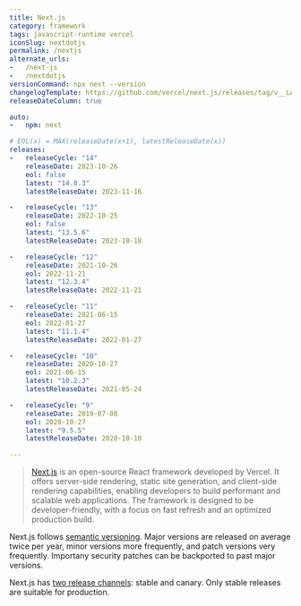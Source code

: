 ```yaml
---
title: Next.js
category: framework
tags: javascript-runtime vercel
iconSlug: nextdotjs
permalink: /nextjs
alternate_urls:
-   /next-js
-   /nextdotjs
versionCommand: npx next --version
changelogTemplate: https://github.com/vercel/next.js/releases/tag/v__LATEST__
releaseDateColumn: true

auto:
-   npm: next

# EOL(x) = MAX(releaseDate(x+1), latestReleaseDate(x))
releases:
-   releaseCycle: "14"
    releaseDate: 2023-10-26
    eol: false
    latest: "14.0.3"
    latestReleaseDate: 2023-11-16

-   releaseCycle: "13"
    releaseDate: 2022-10-25
    eol: false
    latest: "13.5.6"
    latestReleaseDate: 2023-10-18

-   releaseCycle: "12"
    releaseDate: 2021-10-26
    eol: 2022-11-21
    latest: "12.3.4"
    latestReleaseDate: 2022-11-21

-   releaseCycle: "11"
    releaseDate: 2021-06-15
    eol: 2022-01-27
    latest: "11.1.4"
    latestReleaseDate: 2022-01-27

-   releaseCycle: "10"
    releaseDate: 2020-10-27
    eol: 2021-06-15
    latest: "10.2.3"
    latestReleaseDate: 2021-05-24

-   releaseCycle: "9"
    releaseDate: 2019-07-08
    eol: 2020-10-27
    latest: "9.5.5"
    latestReleaseDate: 2020-10-10

---
```


> [Next.js](https://nextjs.org/) is an open-source React framework developed by Vercel. It offers
> server-side rendering, static site generation, and client-side rendering capabilities, enabling
> developers to build performant and scalable web applications. The framework is designed to be
> developer-friendly, with a focus on fast refresh and an optimized production build.

Next.js follows [semantic versioning](https://semver.org/). Major versions are released on average twice per year,
minor versions more frequently, and patch versions very frequently. Importany security patches can be 
backported to past major versions.

Next.js has [two release channels](https://github.com/vercel/next.js/blob/canary/contributing/repository/release-channels-publishing.md):
stable and canary. Only stable releases are suitable for production.
